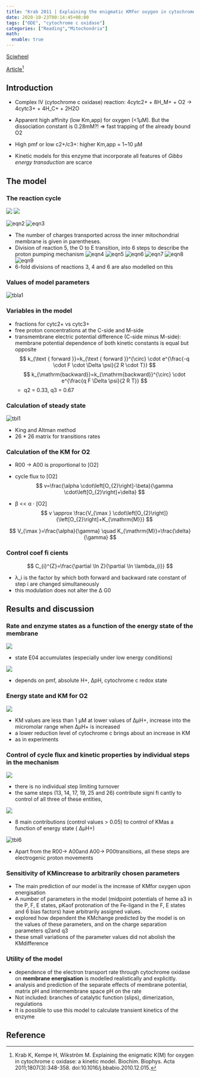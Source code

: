 ```yaml
---
title: "Krab 2011 | Explaining the enigmatic KMfor oxygen in cytochrome c oxidase: A kinetic model"
date: 2020-10-23T00:14:45+08:00
tags: ["ODE", "cytochrome c oxidase"]
categories: ["Reading","Mitochondria"]
math:
  enable: true
---
```


[Sciwheel](https://sciwheel.com/work/#/items/6109541)

[Article](https://www.sciencedirect.com/science/article/pii/S0005272810008029?via%3Dihub)[^Krab2011]

<!--more-->

## Introduction
* Complex IV (cytochrome c oxidase) reaction:
4cytc2+ + 8H_M+ + O2 → 4cytc3+ + 4H_C+ + 2H2O

* Apparent high affinity (low Km,app) for oxygen (<1μM). But the dissociation constant is 0.28mM?!
=> fast trapping of the already bound O2
* High pmf or low c2+/c3+: higher Km,app = 1~10 μM
* Kinetic models for this enzyme that incorporate all features of *Gibbs energy transduction* are scarce

## The model
### The reaction cycle
![](https://ars.els-cdn.com/content/image/1-s2.0-S0005272810008029-gr1_lrg.jpg)
![](https://ars.els-cdn.com/content/image/1-s2.0-S0005272810008029-fx1.jpg)

![eqn2](https://user-images.githubusercontent.com/40054455/86699812-2091f680-c043-11ea-9495-daeb03faa30d.png)
![eqn3](https://user-images.githubusercontent.com/40054455/86699816-212a8d00-c043-11ea-98a4-2c45c20509dc.png)
* The number of charges transported across the inner mitochondrial membrane is given in parentheses.
* Division of reaction 5, the O to E transition, into 6 steps to describe the proton pumping mechanism
![eqn4](https://user-images.githubusercontent.com/40054455/86699819-21c32380-c043-11ea-95df-7d524eb59ab1.png)
![eqn5](https://user-images.githubusercontent.com/40054455/86699820-225bba00-c043-11ea-8323-b73e0388c648.png)
![eqn6](https://user-images.githubusercontent.com/40054455/86699823-225bba00-c043-11ea-8602-1a3842dc463b.png)
![eqn7](https://user-images.githubusercontent.com/40054455/86699825-22f45080-c043-11ea-9a9c-29c44be77c6e.png)
![eqn8](https://user-images.githubusercontent.com/40054455/86699827-238ce700-c043-11ea-9387-0d5f0355f0ba.png)
![eqn9](https://user-images.githubusercontent.com/40054455/86699829-238ce700-c043-11ea-97dc-2c49a4507b27.png)
* 6-fold divisions of reactions 3, 4 and 6 are also modelled on this

### Values of model parameters
![tbla1](https://user-images.githubusercontent.com/40054455/86699844-2687d780-c043-11ea-854e-72351e43e2c9.png)

### Variables in the model
* fractions for cytc2+ vs cytc3+
* free proton concentrations at the C-side and M-side
* transmembrane electric potential difference (C-side minus M-side): membrane potential dependence of both kinetic constants is equal but opposite
$$
k_{\text { forward }}=k_{\text { forward }}^{\circ} \cdot e^{\frac{-q \cdot F \cdot \Delta \psi}{2 R \cdot T}}
$$
$$
k_{\mathrm{backward}}=k_{\mathrm{backward}}^{\circ} \cdot e^{\frac{q F \Delta \psi}{2 R T}}
$$
    * q2 = 0.33, q3 = 0.67

### Calculation of steady state

![tbl1](https://user-images.githubusercontent.com/40054455/86699830-24257d80-c043-11ea-8bc6-b88262bb5f62.png)

* King and Altman method
* 26 * 26 matrix for transitions rates

### Calculation of the KM for O2
* R00 -> A00 is proportional to [O2]
* cycle flux to [O2]
$$
v=\frac{\alpha \cdot\left[O_{2}\right]-\beta}{\gamma \cdot\left[O_{2}\right]+\delta}
$$

* β << α ⋅ [O2]
$$
v \approx \frac{V_{\max } \cdot\left[O_{2}\right]}{\left[O_{2}\right]+K_{\mathrm{M}}}
$$

$$
V_{\max }=\frac{\alpha}{\gamma} \quad K_{\mathrm{M}}=\frac{\delta}{\gamma}
$$

### Control coef fi cients
$$
C_{i}^{Z}=\frac{\partial \ln Z}{\partial \ln \lambda_{i}}
$$

* λ_i is the factor by which both forward and backward rate constant of step i are changed simultaneously
* this modulation does not alter the Δ G0

## Results and discussion
### Rate and enzyme states as a function of the energy state of the membrane
![](https://ars.els-cdn.com/content/image/1-s2.0-S0005272810008029-gr2_lrg.jpg)
* state E04 accumulates (especially under low energy conditions)

![](https://ars.els-cdn.com/content/image/1-s2.0-S0005272810008029-gr3_lrg.jpg)
* depends on pmf, absolute H+, ΔpH, cytochrome c redox state

### Energy state and KM for O2
![](https://ars.els-cdn.com/content/image/1-s2.0-S0005272810008029-gr4_lrg.jpg)
* KM values are less than 1 μM at lower values of ΔμH+, increase into the micromolar range when ΔμH+ is increased
* a lower reduction level of cytochrome c brings about an increase in KM
* as in experiments

### Control of cycle flux and kinetic properties by individual steps in the mechanism
![](https://ars.els-cdn.com/content/image/1-s2.0-S0005272810008029-gr5_lrg.jpg)
* there is no individual step limiting turnover
* the same steps (13, 14, 17, 19, 25 and 26) contribute signi fi cantly to control of all three of these entities,

![](https://ars.els-cdn.com/content/image/1-s2.0-S0005272810008029-gr6_lrg.jpg)
* 8 main contributions (control values > 0.05) to control of KMas a function of energy state ( ΔμH+)

![tbl6](https://user-images.githubusercontent.com/40054455/86699842-25ef4100-c043-11ea-9819-354bb9e48e2f.png)
* Apart from the R00→ A00and A00→ P00transitions, all these steps are electrogenic proton movements

### Sensitivity of KMincrease to arbitrarily chosen parameters
* The main prediction of our model is the increase of KMfor oxygen upon energisation
* A number of parameters in the model (midpoint potentials of heme a3 in the P, F, E states, pKaof protonation of the Fe-ligand in the F, E states and 6 bias factors) have arbitrarily assigned values.
* explored how dependent the KMchange predicted by the model is on the values of these parameters, and on the charge separation parameters q2and q3
* these small variations of the parameter values did not abolish the KMdifference

### Utility of the model
* dependence of the electron transport rate through cytochrome oxidase on **membrane energisation** is modelled realistically and explicitly.
* analysis and prediction of the separate effects of membrane potential, matrix pH and intermembrane space pH on the rate
* Not included: branches of catalytic function (slips), dimerization, regulations
* It is possible to use this model to calculate transient kinetics of the enzyme
## Reference
[^Krab2011]: Krab K, Kempe H, Wikström M. Explaining the enigmatic K(M) for oxygen in cytochrome c oxidase: a kinetic model. Biochim. Biophys. Acta 2011;1807(3):348-358. doi:10.1016/j.bbabio.2010.12.015.
